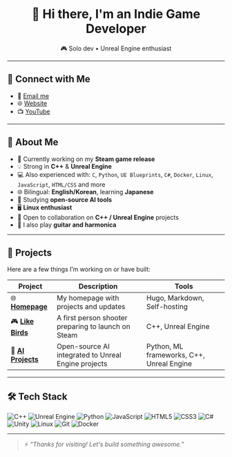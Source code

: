 <h1 align="center">👋 Hi there, I'm an Indie Game Developer</h1>

<p align="center">
  🎮 Solo dev • Unreal Engine enthusiast
</p>

---

## 🔗 Connect with Me

- 📧 [Email me](mailto:example@gmail.com)
- 🌐 [Website](https://example.com)
- 📺 [YouTube](https://youtube.com/@example)

---

## 🧠 About Me

- 🔨 Currently working on my **Steam game release**
- 💡 Strong in **C++** & **Unreal Engine**
- 💻 Also experienced with:
  `C`, `Python`, `UE Blueprints`, `C#`, `Docker`, `Linux`, `JavaScript`, `HTML/CSS` and more
- 🌐 Bilingual: **English/Korean**, learning **Japanese**
- 🧪 Studying **open-source AI tools**
- 🖥️ **Linux enthusiast**
- 🤝 Open to collaboration on **C++ / Unreal Engine** projects
- 🎸 I also play **guitar and harmonica**

---

## 📂 Projects

Here are a few things I’m working on or have built:

| Project | Description | Tools |
|--------|-------------|-------|
| 🌐 **[Homepage](https://ThinkingDarusik.com/)** | My homepage with projects and updates | Hugo, Markdown, Self-hosting |
| 🎮 **[Like Birds](https://store.steampowered.com/app/2520370/Like_Birds/)** | A first person shooter preparing to launch on Steam | C++, Unreal Engine |
| 🧠 **[AI Projects](https://thinkingdarusik.com/tags/ai/)** | Open-source AI integrated to Unreal Engine projects | Python, ML frameworks, C++, Unreal Engine |

---

## 🛠️ Tech Stack

![C++](https://img.shields.io/badge/C++-00599C?style=flat&logo=c%2B%2B&logoColor=white)
![Unreal Engine](https://img.shields.io/badge/Unreal-313131?style=flat&logo=unrealengine)
![Python](https://img.shields.io/badge/Python-3776AB?style=flat&logo=python&logoColor=white)
![JavaScript](https://img.shields.io/badge/JavaScript-F7DF1E?style=flat&logo=javascript&logoColor=black)
![HTML5](https://img.shields.io/badge/HTML5-E34F26?style=flat&logo=html5&logoColor=white)
![CSS3](https://img.shields.io/badge/CSS3-1572B6?style=flat&logo=css3&logoColor=white)
![C#](https://img.shields.io/badge/C%23-239120?style=flat&logo=csharp&logoColor=white)
![Unity](https://img.shields.io/badge/Unity-000000?style=flat&logo=unity&logoColor=white)
![Linux](https://img.shields.io/badge/Linux-FCC624?style=flat&logo=linux&logoColor=black)
![Git](https://img.shields.io/badge/Git-F05032?style=flat&logo=git&logoColor=white)
![Docker](https://img.shields.io/badge/Docker-2496ED?style=flat&logo=docker&logoColor=white)

---

> ⚡ *“Thanks for visiting! Let's build something awesome.”*
